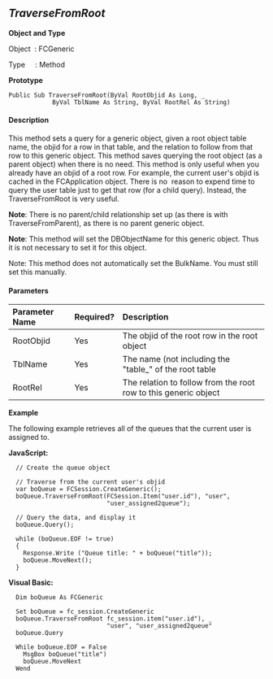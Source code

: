 _TraverseFromRoot_
------------------

**Object and Type**

Object  : FCGeneric

Type     : Method

**Prototype**

```
Public Sub TraverseFromRoot(ByVal RootObjid As Long, _
            ByVal TblName As String, ByVal RootRel As String)
```

#### Description

This method sets a query for a generic object, given a root object table name, the objid for a row in that table, and the relation to follow from that row to this generic object. This method saves querying the root object (as a parent object) when there is no need. This method is only useful when you already have an objid of a root row. For example, the current user's objid is cached in the FCApplication object. There is no  reason to expend time to query the user table just to get that row (for a child query). Instead, the TraverseFromRoot is very useful.

**Note**: There is no parent/child relationship set up (as there is with TraverseFromParent), as there is no parent generic object.

**Note**: This method will set the DBObjectName for this generic object. Thus it is not necessary to set it for this object.

Note: This method does not automatically set the BulkName. You must still set this manually.

#### Parameters

| Parameter Name | Required? | Description |
|:--- |:--- |:--- |
| RootObjid | Yes | The objid of the root row in the root object |
| TblName | Yes | The name (not including the "table_" of the root table |
| RootRel | Yes | The relation to follow from the root row to this generic object |

**Example**

The following example retrieves all of the queues that the current user is assigned to.

**JavaScript:**
```
  // Create the queue object

  // Traverse from the current user's objid
  var boQueue = FCSession.CreateGeneric();
  boQueue.TraverseFromRoot(FCSession.Item("user.id"), "user",
                           "user_assigned2queue");

  // Query the data, and display it 
  boQueue.Query();

  while (boQueue.EOF != true)
  {
    Response.Write ("Queue title: " + boQueue("title"));        
    boQueue.MoveNext();
  }
```

**Visual Basic:**
```
  Dim boQueue As FCGeneric

  Set boQueue = fc_session.CreateGeneric
  boQueue.TraverseFromRoot fc_session.item("user.id"), _
                           "user", "user_assigned2queue"
  boQueue.Query

  While boQueue.EOF = False
    MsgBox boQueue("title")
    boQueue.MoveNext
  Wend
```